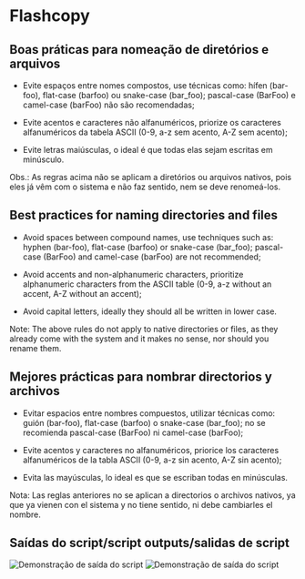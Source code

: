 # Flashcopy

## Boas práticas para nomeação de diretórios e arquivos

* Evite espaços entre nomes compostos, use técnicas como: hífen (bar-foo), flat-case (barfoo) ou snake-case (bar_foo); pascal-case (BarFoo) e camel-case (barFoo) não são recomendadas;

* Evite acentos e caracteres não alfanuméricos, priorize os caracteres alfanuméricos da tabela ASCII (0-9, a-z sem acento, A-Z sem acento);

* Evite letras maiúsculas, o ideal é que todas elas sejam escritas em minúsculo.

Obs.: As regras acima não se aplicam a diretórios ou arquivos nativos, pois eles já vêm com o sistema e não faz sentido, nem se deve renomeá-los.

## Best practices for naming directories and files

* Avoid spaces between compound names, use techniques such as: hyphen (bar-foo), flat-case (barfoo) or snake-case (bar_foo); pascal-case (BarFoo) and camel-case (barFoo) are not recommended;

* Avoid accents and non-alphanumeric characters, prioritize alphanumeric characters from the ASCII table (0-9, a-z without an accent, A-Z without an accent);

* Avoid capital letters, ideally they should all be written in lower case.

Note: The above rules do not apply to native directories or files, as they already come with the system and it makes no sense, nor should you rename them.

## Mejores prácticas para nombrar directorios y archivos

* Evitar espacios entre nombres compuestos, utilizar técnicas como: guión (bar-foo), flat-case (barfoo) o snake-case (bar_foo); no se recomienda pascal-case (BarFoo) ni camel-case (barFoo);

* Evite acentos y caracteres no alfanuméricos, priorice los caracteres alfanuméricos de la tabla ASCII (0-9, a-z sin acento, A-Z sin acento);

* Evita las mayúsculas, lo ideal es que se escriban todas en minúsculas.

Nota: Las reglas anteriores no se aplican a directorios o archivos nativos, ya que ya vienen con el sistema y no tiene sentido, ni debe cambiarles el nombre.

## Saídas do script/script outputs/salidas de script

<img src="https://github.com/zolppy/flashcopy/blob/main/images/output-01.png" alt="Demonstração de saída do script" />
<img src="https://github.com/zolppy/flashcopy/blob/main/images/output-02.png" alt="Demonstração de saída do script" />
